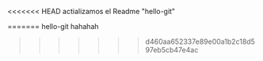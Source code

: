 <<<<<<< HEAD
actializamos el Readme "hello-git"

=======
hello-git hahahah
>>>>>>> d460aa652337e89e00a1b2c18d597eb5cb47e4ac
